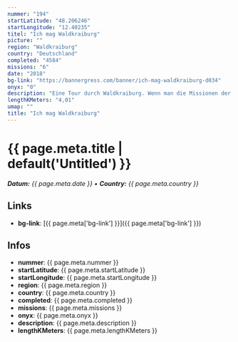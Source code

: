 ```yaml
---
nummer: "194"
startLatitude: "48.206246"
startLongitude: "12.40235"
titel: "Ich mag Waldkraiburg"
picture: ""
region: "Waldkraiburg"
country: "Deutschland"
completed: "4584"
missions: "6"
date: "2018"
bg-link: "https://bannergress.com/banner/ich-mag-waldkraiburg-d034"
onyx: "0"
description: "Eine Tour durch Waldkraiburg. Wenn man die Missionen der Reihe nach macht erhält man den Schriftzug \"Ich mag Waldkraiburg\".\nMission 1- Vom Rathaus Richtung Stadtpark"
lengthKMeters: "4,01"
umap: ""
title: "Ich mag Waldkraiburg"
---
```

# {{ page.meta.title | default('Untitled') }}

_**Datum:** {{ page.meta.date }} • **Country:** {{ page.meta.country }}_

## Links
- **bg-link**: [{{ page.meta['bg-link'] }}]({{ page.meta['bg-link'] }})

## Infos
- **nummer**: {{ page.meta.nummer }}
- **startLatitude**: {{ page.meta.startLatitude }}
- **startLongitude**: {{ page.meta.startLongitude }}
- **region**: {{ page.meta.region }}
- **country**: {{ page.meta.country }}
- **completed**: {{ page.meta.completed }}
- **missions**: {{ page.meta.missions }}
- **onyx**: {{ page.meta.onyx }}
- **description**: {{ page.meta.description }}
- **lengthKMeters**: {{ page.meta.lengthKMeters }}
